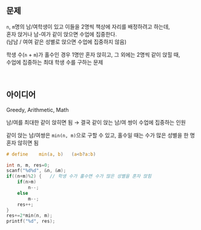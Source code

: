 ## 문제
`n`, `m`명의 남/여학생이 있고 이들을 2명씩 책상에 자리를 배정하려고 하는데,  
혼자 앉거나 남-여가 같이 앉으면 수업에 집중한다.  
(남남 / 여여 같은 성별로 앉으면 수업에 집중하지 않음)

학생 수(`n` + `m`)가 홀수인 경우 1명만 혼자 앉히고, 그 외에는 2명씩 같이 앉힐 때,  
수업에 집중하는 최대 학생 수를 구하는 문제

<br/>

## 아이디어
Greedy, Arithmetic, Math

남/여를 최대한 같이 앉히면 됨 → 결국 같이 앉는 남/여 쌍이 수업에 집중하는 인원

같이 앉는 남/여쌍은 `min(n, m)`으로 구할 수 있고, 홀수일 때는 수가 많은 성별을 한 명 혼자 않히면 됨
```c
# define	min(a, b)	(a<b?a:b)

int n, m, res=0;
scanf("%d%d", &n, &m);
if((n+m)%2) {	// 학생 수가 홀수면 수가 많은 성별을 혼자 앉힘
	if(n>m)
		n--;
	else
		m--;
	res++;
}
res+=2*min(n, m);
printf("%d", res);
```